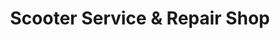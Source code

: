---
title: "Scooter Service & Repair Shop"
url: /nebo/scooter-service-und-repair-shop/
shop: Motorrad
---